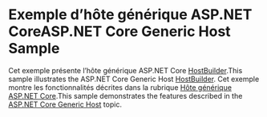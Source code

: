 # <a name="aspnet-core-generic-host-sample"></a><span data-ttu-id="2e4c5-101">Exemple d’hôte générique ASP.NET Core</span><span class="sxs-lookup"><span data-stu-id="2e4c5-101">ASP.NET Core Generic Host Sample</span></span>

<span data-ttu-id="2e4c5-102">Cet exemple présente l’hôte générique ASP.NET Core [HostBuilder](https://docs.microsoft.com/dotnet/api/microsoft.extensions.hosting.ihostedservice).</span><span class="sxs-lookup"><span data-stu-id="2e4c5-102">This sample illustrates the ASP.NET Core Generic Host [HostBuilder](https://docs.microsoft.com/dotnet/api/microsoft.extensions.hosting.ihostedservice).</span></span> <span data-ttu-id="2e4c5-103">Cet exemple montre les fonctionnalités décrites dans la rubrique [Hôte générique ASP.NET Core](https://docs.microsoft.com/aspnet/core/fundamentals/host/generic-host).</span><span class="sxs-lookup"><span data-stu-id="2e4c5-103">This sample demonstrates the features described in the [ASP.NET Core Generic Host](https://docs.microsoft.com/aspnet/core/fundamentals/host/generic-host) topic.</span></span>
